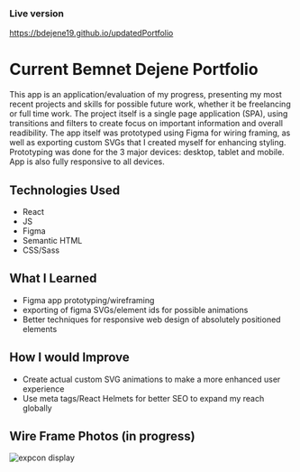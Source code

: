 ### Live version 
https://bdejene19.github.io/updatedPortfolio


# Current Bemnet Dejene Portfolio
This app is an application/evaluation of my progress, presenting my most recent projects and skills for possible future work, whether it be freelancing or full time work. The project itself is a single page application (SPA), using transitions and filters to create focus on important information and overall readibility. The app itself was prototyped using Figma for wiring framing, as well as exporting custom SVGs that I created myself for enhancing styling. Prototyping was done for the 3 major devices: desktop, tablet and mobile. App is also fully responsive to all devices.


## Technologies Used
- React
- JS
- Figma
- Semantic HTML
- CSS/Sass



## What I Learned
- Figma app prototyping/wireframing
- exporting of figma SVGs/element ids for possible animations
- Better techniques for responsive web design of absolutely positioned elements 

## How I would Improve 
- Create actual custom SVG animations to make a more enhanced user experience
- Use meta tags/React Helmets for better SEO to expand my reach globally

## Wire Frame Photos (in progress)
<img src='/desktopContent/expconDisplay.svg' alt='expcon display'>
